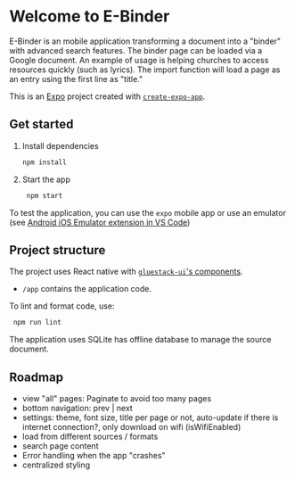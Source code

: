 # Welcome to E-Binder

E-Binder is an mobile application transforming a document into a "binder" with advanced search features. The binder page can be loaded via a Google document. An example of usage is helping churches to access resources quickly (such as lyrics). The import function will load a page as an entry using the first line as "title."

This is an [Expo](https://expo.dev) project created with [`create-expo-app`](https://www.npmjs.com/package/create-expo-app).

## Get started

1. Install dependencies

   ```bash
   npm install
   ```

2. Start the app

   ```bash
    npm start
   ```

To test the application, you can use the `expo` mobile app or use an emulator (see [Android iOS Emulator extension in VS Code](https://marketplace.visualstudio.com/items?itemName=DiemasMichiels.emulate))


## Project structure

The project uses React native with [`gluestack-ui`'s components](https://gluestack.io).

* `/app` contains the application code.


To lint and format code, use:

   ```bash
    npm run lint
   ```

The application uses SQLite has offline database to manage the source document.

## Roadmap
- view "all" pages: Paginate to avoid too many pages
- bottom navigation: prev | next
- settings: theme, font size, title per page or not, auto-update if there is internet connection?, only download on wifi (isWifiEnabled)
- load from different sources / formats
- search page content
- Error handling when the app "crashes"
- centralized styling